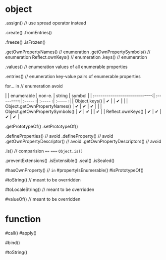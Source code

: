 # object

.assign() // use spread operator instead


.create()
.fromEntries()

.freeze()
.isFrozen()

.getOwnPropertyNames() // enumeration
.getOwnPropertySymbols() // enumeration
Reflect.ownKeys() // enumeration
.keys() // enumeration

.values() // enumeration values of all enumerable properties

.entries() // enumeration key-value pairs of enumerable properties

for... in // enumeration avoid

|                                | enumerable | non-e. | string | symbol |
| :-----------------------------:| :---------:| :----- :| :----- :| :----- :|
| Object.keys()                  | ✔          |        | ✔      |        |
| Object.getOwnPropertyNames()   | ✔          | ✔      | ✔      |        |
| Object.getOwnPropertySymbols() | ✔          | ✔      |        | ✔      |
| Reflect.ownKeys()              | ✔          | ✔      | ✔      | ✔      |




.getPrototypeOf()
.setPrototypeOf()

.defineProperties() // avoid
.defineProperty() // avoid
.getOwnPropertyDescriptor() // avoid
.getOwnPropertyDescriptors() // avoid






.is() // comparision `==` `===` `Object.is()`


.preventExtensions()
.isExtensible()
.seal()
.isSealed()














\#hasOwnProperty()  // `in`
\#propertyIsEnumerable()
\#isPrototypeOf()


\#toString()   // meant to be overridden

\#toLocaleString() // meant to be overridden

\#valueOf()  // meant to be overridden


# function

\#call()
\#apply()

\#bind()



\#toString()



